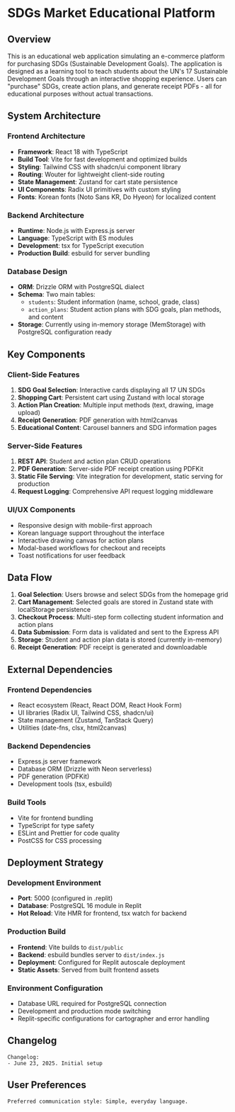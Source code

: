 # SDGs Market Educational Platform

## Overview

This is an educational web application simulating an e-commerce platform for purchasing SDGs (Sustainable Development Goals). The application is designed as a learning tool to teach students about the UN's 17 Sustainable Development Goals through an interactive shopping experience. Users can "purchase" SDGs, create action plans, and generate receipt PDFs - all for educational purposes without actual transactions.

## System Architecture

### Frontend Architecture
- **Framework**: React 18 with TypeScript
- **Build Tool**: Vite for fast development and optimized builds
- **Styling**: Tailwind CSS with shadcn/ui component library
- **Routing**: Wouter for lightweight client-side routing
- **State Management**: Zustand for cart state persistence
- **UI Components**: Radix UI primitives with custom styling
- **Fonts**: Korean fonts (Noto Sans KR, Do Hyeon) for localized content

### Backend Architecture
- **Runtime**: Node.js with Express.js server
- **Language**: TypeScript with ES modules
- **Development**: tsx for TypeScript execution
- **Production Build**: esbuild for server bundling

### Database Design
- **ORM**: Drizzle ORM with PostgreSQL dialect
- **Schema**: Two main tables:
  - `students`: Student information (name, school, grade, class)
  - `action_plans`: Student action plans with SDG goals, plan methods, and content
- **Storage**: Currently using in-memory storage (MemStorage) with PostgreSQL configuration ready

## Key Components

### Client-Side Features
1. **SDG Goal Selection**: Interactive cards displaying all 17 UN SDGs
2. **Shopping Cart**: Persistent cart using Zustand with local storage
3. **Action Plan Creation**: Multiple input methods (text, drawing, image upload)
4. **Receipt Generation**: PDF generation with html2canvas
5. **Educational Content**: Carousel banners and SDG information pages

### Server-Side Features
1. **REST API**: Student and action plan CRUD operations
2. **PDF Generation**: Server-side PDF receipt creation using PDFKit
3. **Static File Serving**: Vite integration for development, static serving for production
4. **Request Logging**: Comprehensive API request logging middleware

### UI/UX Components
- Responsive design with mobile-first approach
- Korean language support throughout the interface
- Interactive drawing canvas for action plans
- Modal-based workflows for checkout and receipts
- Toast notifications for user feedback

## Data Flow

1. **Goal Selection**: Users browse and select SDGs from the homepage grid
2. **Cart Management**: Selected goals are stored in Zustand state with localStorage persistence
3. **Checkout Process**: Multi-step form collecting student information and action plans
4. **Data Submission**: Form data is validated and sent to the Express API
5. **Storage**: Student and action plan data is stored (currently in-memory)
6. **Receipt Generation**: PDF receipt is generated and downloadable

## External Dependencies

### Frontend Dependencies
- React ecosystem (React, React DOM, React Hook Form)
- UI libraries (Radix UI, Tailwind CSS, shadcn/ui)
- State management (Zustand, TanStack Query)
- Utilities (date-fns, clsx, html2canvas)

### Backend Dependencies
- Express.js server framework
- Database ORM (Drizzle with Neon serverless)
- PDF generation (PDFKit)
- Development tools (tsx, esbuild)

### Build Tools
- Vite for frontend bundling
- TypeScript for type safety
- ESLint and Prettier for code quality
- PostCSS for CSS processing

## Deployment Strategy

### Development Environment
- **Port**: 5000 (configured in .replit)
- **Database**: PostgreSQL 16 module in Replit
- **Hot Reload**: Vite HMR for frontend, tsx watch for backend

### Production Build
- **Frontend**: Vite builds to `dist/public`
- **Backend**: esbuild bundles server to `dist/index.js`
- **Deployment**: Configured for Replit autoscale deployment
- **Static Assets**: Served from built frontend assets

### Environment Configuration
- Database URL required for PostgreSQL connection
- Development and production mode switching
- Replit-specific configurations for cartographer and error handling

## Changelog

```
Changelog:
- June 23, 2025. Initial setup
```

## User Preferences

```
Preferred communication style: Simple, everyday language.
```